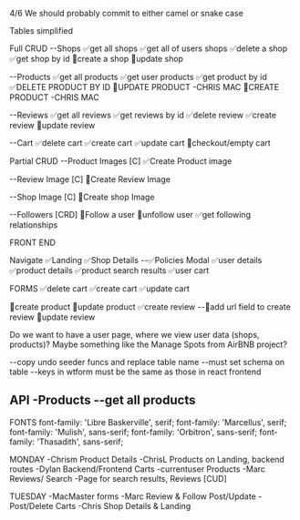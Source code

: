 4/6
We should probably commit to either camel or snake case

Tables simplified

Full CRUD
--Shops
✅get all shops
✅get all of users shops
✅delete a shop
✅get shop by id
🔲create a shop
🔲update shop


--Products
✅get all products
✅get user products
✅get product by id
✅DELETE PRODUCT BY ID
🔲UPDATE PRODUCT -CHRIS MAC
🔲CREATE PRODUCT -CHRIS MAC

--Reviews
✅get all reviews
✅get reviews by id
✅delete review
✅create review
🔲update review

--Cart
✅delete cart
✅create cart
✅update cart
🔲checkout/empty cart


Partial CRUD
--Product Images [C]
✅Create Product image

--Review Image [C]
🔲Create Review Image

--Shop Image [C]
🔲Create shop Image

--Followers [CRD]
🔲Follow a user
🔲unfollow user
✅get following relationships


FRONT END

Navigate
✅Landing
✅Shop Details
--✅Policies Modal
✅user details
✅product details
✅product search results
✅user cart

FORMS
✅delete cart
✅create cart
✅update cart

🔲create product
🔲update product
✅create review
--🔲add url field to create review
🔲update review


Do we want to have a user page, where we view user data (shops, products)? Maybe something like the Manage Spots from AirBNB project?

--copy undo seeder funcs and replace table name
--must set schema on table
--keys in wtform must be the same as those in react frontend

API
-Products
--get all products
--

FONTS
font-family: 'Libre Baskerville', serif;
font-family: 'Marcellus', serif;
font-family: 'Mulish', sans-serif;
font-family: 'Orbitron', sans-serif;
font-family: 'Thasadith', sans-serif;

MONDAY
-Chrism Product Details
-ChrisL Products on Landing, backend routes
-Dylan Backend/Frontend Carts -currentuser Products
-Marc Reviews/ Search -Page for search results, Reviews [CUD]

TUESDAY
-MacMaster forms
-Marc Review & Follow Post/Update
-Post/Delete Carts
-Chris Shop Details & Landing
